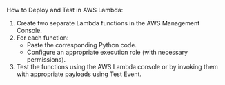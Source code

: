 How to Deploy and Test in AWS Lambda:
1. Create two separate Lambda functions in the AWS Management Console.
2. For each function:
    - Paste the corresponding Python code.
    - Configure an appropriate execution role (with necessary permissions).
3. Test the functions using the AWS Lambda console or by invoking them with appropriate payloads using Test Event.


